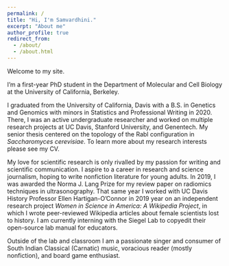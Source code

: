 ```yaml
---
permalink: /
title: "Hi, I'm Samvardhini."
excerpt: "About me"
author_profile: true
redirect_from: 
  - /about/
  - /about.html
---
```


Welcome to my site. 

I’m a first-year PhD student in the Department of Molecular and Cell Biology at the University of California, Berkeley. 

I graduated from the University of California, Davis with a B.S. in Genetics and Genomics with minors in Statistics and Professional Writing in 2020. There, I was an active undergraduate researcher and worked on multiple research projects at UC Davis, Stanford University, and Genentech. My senior thesis centered on the topology of the Rabl configuration in _Saccharomyces cerevisiae_. To learn more about my research interests please see my CV. 

My love for scientific research is only rivalled by my passion for writing and scientific communication. I aspire to a career in research and science journalism, hoping to write nonfiction literature for young adults. In 2019, I was awarded the Norma J. Lang Prize for my review paper on radiomics techniques in ultrasonography. That same year I worked with UC Davis History Professor Ellen Hartigan-O’Connor in 2019 year on an independent research project _Women in Science in America: A Wikipedia Project_, in which I wrote peer-reviewed Wikipedia articles about female scientists lost to history. I am currently interning with the Siegel Lab to copyedit their open-source lab manual for educators. 

Outside of the lab and classroom I am a passionate singer and consumer of South Indian Classical (Carnatic) music, voracious reader (mostly nonfiction), and board game enthusiast. 
